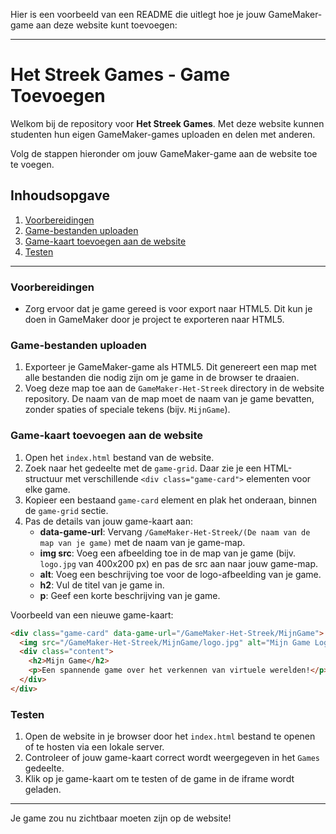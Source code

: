Hier is een voorbeeld van een README die uitlegt hoe je jouw GameMaker-game aan deze website kunt toevoegen:

---

# Het Streek Games - Game Toevoegen

Welkom bij de repository voor **Het Streek Games**. Met deze website kunnen studenten hun eigen GameMaker-games uploaden en delen met anderen.

Volg de stappen hieronder om jouw GameMaker-game aan de website toe te voegen.

## Inhoudsopgave
1. [Voorbereidingen](#voorbereidingen)
2. [Game-bestanden uploaden](#game-bestanden-uploaden)
3. [Game-kaart toevoegen aan de website](#game-kaart-toevoegen-aan-de-website)
4. [Testen](#testen)

---

### Voorbereidingen
- Zorg ervoor dat je game gereed is voor export naar HTML5. Dit kun je doen in GameMaker door je project te exporteren naar HTML5.

### Game-bestanden uploaden
1. Exporteer je GameMaker-game als HTML5. Dit genereert een map met alle bestanden die nodig zijn om je game in de browser te draaien.
2. Voeg deze map toe aan de `GameMaker-Het-Streek` directory in de website repository. De naam van de map moet de naam van je game bevatten, zonder spaties of speciale tekens (bijv. `MijnGame`).

### Game-kaart toevoegen aan de website
1. Open het `index.html` bestand van de website.
2. Zoek naar het gedeelte met de `game-grid`. Daar zie je een HTML-structuur met verschillende `<div class="game-card">` elementen voor elke game.
3. Kopieer een bestaand `game-card` element en plak het onderaan, binnen de `game-grid` sectie.
4. Pas de details van jouw game-kaart aan:
   - **data-game-url**: Vervang `/GameMaker-Het-Streek/(De naam van de map van je game)` met de naam van je game-map.
   - **img src**: Voeg een afbeelding toe in de map van je game (bijv. `logo.jpg` van 400x200 px) en pas de src aan naar jouw game-map.
   - **alt**: Voeg een beschrijving toe voor de logo-afbeelding van je game.
   - **h2**: Vul de titel van je game in.
   - **p**: Geef een korte beschrijving van je game.

Voorbeeld van een nieuwe game-kaart:

```html
<div class="game-card" data-game-url="/GameMaker-Het-Streek/MijnGame">
  <img src="/GameMaker-Het-Streek/MijnGame/logo.jpg" alt="Mijn Game Logo">
  <div class="content">
    <h2>Mijn Game</h2>
    <p>Een spannende game over het verkennen van virtuele werelden!</p>
  </div>
</div>
```

### Testen
1. Open de website in je browser door het `index.html` bestand te openen of te hosten via een lokale server.
2. Controleer of jouw game-kaart correct wordt weergegeven in het `Games` gedeelte.
3. Klik op je game-kaart om te testen of de game in de iframe wordt geladen.

---

Je game zou nu zichtbaar moeten zijn op de website!
